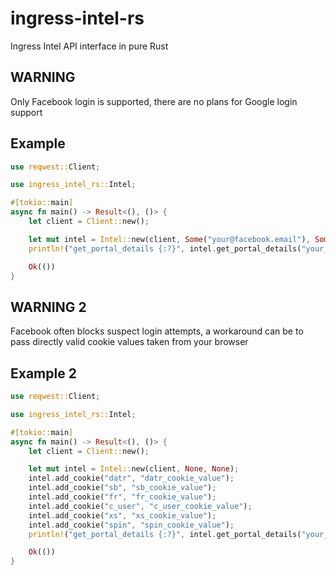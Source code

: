 # ingress-intel-rs
Ingress Intel API interface in pure Rust

## WARNING
Only Facebook login is supported, there are no plans for Google login support

## Example

```rust
use reqwest::Client;

use ingress_intel_rs::Intel;

#[tokio::main]
async fn main() -> Result<(), ()> {
    let client = Client::new();

    let mut intel = Intel::new(client, Some("your@facebook.email"), Some("your_facebook_password"));
    println!("get_portal_details {:?}", intel.get_portal_details("your_portal_id").await?);

    Ok(())
}
```

## WARNING 2
Facebook often blocks suspect login attempts, a workaround can be to pass directly valid cookie values taken from your browser

## Example 2

```rust
use reqwest::Client;

use ingress_intel_rs::Intel;

#[tokio::main]
async fn main() -> Result<(), ()> {
    let client = Client::new();

    let mut intel = Intel::new(client, None, None);
    intel.add_cookie("datr", "datr_cookie_value");
    intel.add_cookie("sb", "sb_cookie_value");
    intel.add_cookie("fr", "fr_cookie_value");
    intel.add_cookie("c_user", "c_user_cookie_value");
    intel.add_cookie("xs", "xs_cookie_value");
    intel.add_cookie("spin", "spin_cookie_value");
    println!("get_portal_details {:?}", intel.get_portal_details("your_portal_id").await?);

    Ok(())
}
```
